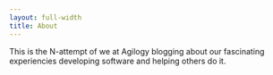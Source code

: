 ```yaml
---
layout: full-width
title: About
---
```


This is the N-attempt of we at Agilogy blogging about our fascinating experiencies developing software and helping others do it.
